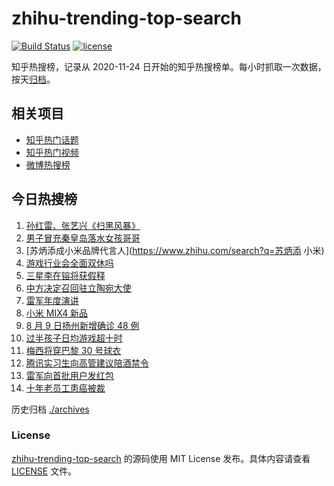 # zhihu-trending-top-search

[![Build Status](https://github.com/justjavac/zhihu-trending-top-search/workflows/ci/badge.svg?branch=main)](https://github.com/justjavac/zhihu-trending-top-search/actions)
[![license](https://img.shields.io/github/license/justjavac/zhihu-trending-top-search)](https://github.com/justjavac/zhihu-trending-top-search/blob/main/LICENSE)

知乎热搜榜，记录从 2020-11-24 日开始的知乎热搜榜单。每小时抓取一次数据，按天[归档](./archives)。

## 相关项目

- [知乎热门话题](https://github.com/justjavac/zhihu-trending-hot-questions)
- [知乎热门视频](https://github.com/justjavac/zhihu-trending-hot-video)
- [微博热搜榜](https://github.com/justjavac/weibo-trending-hot-search)

## 今日热搜榜

<!-- BEGIN -->
<!-- 最后更新时间 Thu Aug 12 2021 05:12:00 GMT+0800 (China Standard Time) -->

1. [孙红雷、张艺兴《扫黑风暴》](https://www.zhihu.com/search?q=扫黑风暴)
1. [男子冒充秦皇岛落水女孩哥哥](https://www.zhihu.com/search?q=秦皇岛落水女孩哥哥)
1. [苏炳添成小米品牌代言人](https://www.zhihu.com/search?q=苏炳添 小米)
1. [游戏行业会全面双休吗](https://www.zhihu.com/search?q=游戏行业)
1. [三星李在镕将获假释](https://www.zhihu.com/search?q=李在镕)
1. [中方决定召回驻立陶宛大使](https://www.zhihu.com/search?q=立陶宛)
1. [雷军年度演讲](https://www.zhihu.com/search?q=雷军)
1. [小米 MIX4 新品](https://www.zhihu.com/search?q=小米mix4)
1. [8 月 9 日扬州新增确诊 48 例](https://www.zhihu.com/search?q=扬州疫情)
1. [过半孩子日均游戏超十时](https://www.zhihu.com/search?q=网络游戏)
1. [梅西将穿巴黎 30 号球衣](https://www.zhihu.com/search?q=梅西)
1. [腾讯实习生向高管建议陪酒禁令](https://www.zhihu.com/search?q=腾讯实习生)
1. [雷军向首批用户发红包](https://www.zhihu.com/search?q=雷军)
1. [十年老员工患癌被裁](https://www.zhihu.com/search?q=游戏行业)

<!-- END -->

历史归档 [./archives](./archives)

### License

[zhihu-trending-top-search](https://github.com/justjavac/zhihu-trending-top-search)
的源码使用 MIT License 发布。具体内容请查看 [LICENSE](./LICENSE) 文件。
